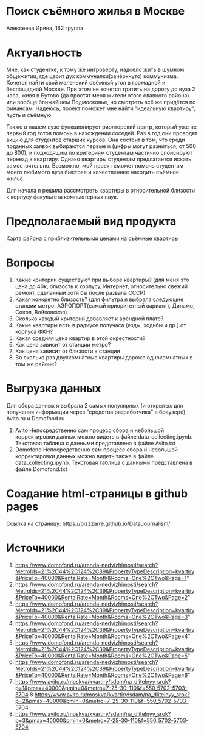 # Поиск съёмного жилья в Москве
Алексеева Ирина, 162 группа

# Актуальность
Мне, как студентке, к тому же интроверту, надоело жить в шумном общежитии, где царит дух коммуналки(зачёркнуто) коммунизма. Хочется найти свой маленький съёмный угол в громадной и беспощадной Москве. При этом не хочется тратить на дорогу до вуза 2 часа, живя в Бутово (да простят меня жители этого славного района) или вообще ближайшем Подмосковье, но смотреть всё же придётся по финансам. Надеюсь, проект поможет мне найти "идеальную квартиру", пусть и съёмную.

Также в нашем вузе функционирует риэлторский центр, который уже не первый год готов помочь в нахождении соседей. Раз в год они проводят акцию для студентов старших курсов. Она состоит в том, что среди поданных заявок выбираются первые n (цифры могут разниться, от 500 до 800), и подходящим по критериям студентам частично спонсируют переезд в квартиру. Однако квартиры студентам предлагается искать самостоятельно. Возможно, мой проект сможет помочь студентам моего любимого вуза быстрее и качественнее находить съёмное жильё.

Для начала я решила рассмотреть квартиры в относительной близости к корпусу факультета компьютерных наук.

# Предполагаемый вид продукта
Карта района с приблизительными ценами на съёмные квартиры

# Вопросы
1. Какие критерии существуют при выборе квартиры? (для меня это цена до 40к, близость к корпусу, Интернет, относительно свежий ремонт, сделанный хотя бы после развала СССР)
2. Какая конкретно близость? (для фильтра я выбрала следующие станции метро: АЭРОПОРТ(самый приоритетный вариант), Динамо, Сокол, Войковская)
3. Сколько каждый критерий добавляет к арендной плате?
4. Какие квартиры есть в радиусе получаса (езды, ходьбы и др.) от корпуса ФКН?
5. Какая средняя цена квартир в этой окрестности?
6. Как цена зависит от станции метро? 
7. Как цена зависит от близости к станции
8. Во сколько раз двухкомнатные квартиры дороже однокомнатных в том же районе?

# Выгрузка данных
Для сбора данных я выбрала 2 самых популярных (и открытых для получения информации через "средства разработчика" в браузере) Avito.ru и Domofond.ru
1. Avito
Непосредственно сам процесс сбора и небольшой корректировки данных можно видеть в файле data_collecting.ipynb. Текстовая таблица с данными представлена в файле Avito.txt
2. Domofond
Непосредственно сам процесс сбора и небольшой корректировки данных можно видеть также в файле data_collecting.ipynb. Текстовая таблица с данными представлена в файле Domofond.txt
# Создание html-страницы в github pages
Ссылка на страницу: https://bizzzarre.github.io/DataJournalism/ 
# Источники
1. https://www.domofond.ru/arenda-nedvizhimosti/search?MetroIds=21%2C44%2C124%2C39&PropertyTypeDescription=kvartiry&PriceTo=40000&RentalRate=Month&Rooms=One%2CTwo&Page=1"
2. https://www.domofond.ru/arenda-nedvizhimosti/search?MetroIds=21%2C44%2C124%2C39&PropertyTypeDescription=kvartiry&PriceTo=40000&RentalRate=Month&Rooms=One%2CTwo&Page=2"
3. https://www.domofond.ru/arenda-nedvizhimosti/search?MetroIds=21%2C44%2C124%2C39&PropertyTypeDescription=kvartiry&PriceTo=40000&RentalRate=Month&Rooms=One%2CTwo&Page=3"
4. https://www.domofond.ru/arenda-nedvizhimosti/search?MetroIds=21%2C44%2C124%2C39&PropertyTypeDescription=kvartiry&PriceTo=40000&RentalRate=Month&Rooms=One%2CTwo&Page=4"
5. https://www.domofond.ru/arenda-nedvizhimosti/search?MetroIds=21%2C44%2C124%2C39&PropertyTypeDescription=kvartiry&PriceTo=40000&RentalRate=Month&Rooms=One%2CTwo&Page=5"
6. https://www.domofond.ru/arenda-nedvizhimosti/search?MetroIds=21%2C44%2C124%2C39&PropertyTypeDescription=kvartiry&PriceTo=40000&RentalRate=Month&Rooms=One%2CTwo&Page=6"
7. https://www.avito.ru/moskva/kvartiry/sdam/na_dlitelnyy_srok?p=1&pmax=40000&pmin=0&metro=7-25-30-110&f=550_5702-5703-5704
8 https://www.avito.ru/moskva/kvartiry/sdam/na_dlitelnyy_srok?p=2&pmax=40000&pmin=0&metro=7-25-30-110&f=550_5702-5703-5704
9. https://www.avito.ru/moskva/kvartiry/sdam/na_dlitelnyy_srok?p=3&pmax=40000&pmin=0&metro=7-25-30-110&f=550_5702-5703-5704
